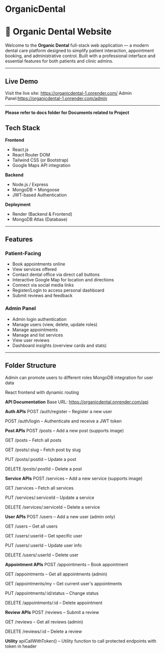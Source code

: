 # OrganicDental

# 🦷 Organic Dental Website

Welcome to the **Organic Dental** full-stack web application — a modern dental care platform designed to simplify patient interaction, appointment booking, and administrative control. Built with a professional interface and essential features for both patients and clinic admins.

---

##  Live Demo

Visit the live site: https://organicdental-1.onrender.com/
Admin Panel:https://organicdental-1.onrender.com/admin

---

**Please refer to docs folder for Documents related to Project**

## Tech Stack

**Frontend**
- React.js
- React Router DOM
- Tailwind CSS (or Bootstrap)
- Google Maps API integration

**Backend**
- Node.js / Express
- MongoDB + Mongoose
- JWT-based Authentication

**Deployment**
- Render (Backend & Frontend)
- MongoDB Atlas (Database)

---

##  Features

###  Patient-Facing
- Book appointments online
- View services offered
- Contact dental office via direct call buttons
- Interactive Google Map for location and directions
- Connect via social media links
- Register/Login to access personal dashboard
- Submit reviews and feedback

###  Admin Panel
- Admin login authentication
- Manage users (view, delete, update roles)
- Manage appointments
- Manage and list services
- View user reviews
- Dashboard insights (overview cards and stats)

---

##  Folder Structure


Admin can promote users to different roles
MongoDB integration for user data

React frontend with dynamic routing

**API Documentation**
Base URL: https://organicdental.onrender.com/api

**Auth APIs**
POST /auth/register – Register a new user

POST /auth/login – Authenticate and receive a JWT token

**Post APIs**
POST /posts – Add a new post (supports image)

GET /posts – Fetch all posts

GET /posts/:slug – Fetch post by slug

PUT /posts/:postId – Update a post

DELETE /posts/:postId – Delete a post

**Service APIs**
POST /services – Add a new service (supports image)

GET /services – Fetch all services

PUT /services/:serviceId – Update a service

DELETE /services/:serviceId – Delete a service

**User APIs**
POST /users – Add a new user (admin only)

GET /users – Get all users

GET /users/:userId – Get specific user

PUT /users/:userId – Update user info

DELETE /users/:userId – Delete user

**Appointment APIs**
POST /appointments – Book appointment

GET /appointments – Get all appointments (admin)

GET /appointments/my – Get current user's appointments

PUT /appointments/:id/status – Change status

DELETE /appointments/:id – Delete appointment

**Review APIs**
POST /reviews – Submit a review

GET /reviews – Get all reviews (admin)

DELETE /reviews/:id – Delete a review

**Utility**
apiCallWithToken() – Utility function to call protected endpoints with token in header

